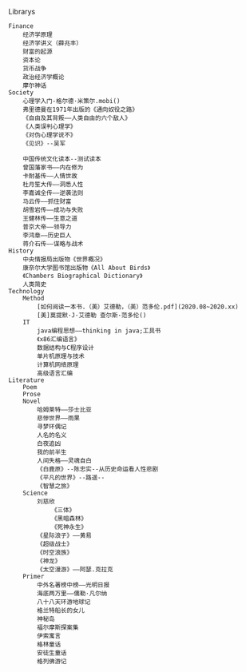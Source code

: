 Librarys

	Finance
		经济学原理
		经济学讲义（薛兆丰）
		财富的起源
		资本论
		货币战争
		政治经济学概论
		摩尔神话
	Society
		心理学入门-格尔德·米策尔.mobi()
		弗里德曼在1971年出版的《通向奴役之路》
		《自由及其背叛——人类自由的六个敌人》
		《人类误判心理学》
		《对伪心理学说不》
		《见识》--吴军
		
		中国传统文化读本--测试读本
		曾国藩家书——内在修为
		卡耐基传——人情世故
		杜月笙大传——洞悉人性
		李嘉诚全传——逆袭法则
		马云传——抓住财富
		胡雪岩传——成功与失败
		王健林传——生意之道
		普京大帝——领导力
		李鸿章——历史巨人
		蒋介石传——谋略与战术
	History
		中央情报局出版物《世界概况》
		康奈尔大学图书馆出版物《All About Birds》
		《Chambers Biographical Dictionary》
		人类简史
	Technology
		Method
			[如何阅读一本书.（美）艾德勒，（美）范多伦.pdf](2020.08~2020.xx)
			[美]莫提默·J·艾德勒 查尔斯·范多伦()
		IT
			java编程思想——thinking in java;工具书
			《x86汇编语言》
			数据结构与C程序设计
			单片机原理与技术
			计算机网络原理
			高级语言汇编
	Literature
		Poem
		Prose
		Novel
			哈姆莱特——莎士比亚
			悲惨世界——雨果
			寻梦环偶记
			人名的名义
			白夜追凶
			我的前半生
			人间失格——灵魂自白
			《白鹿原》--陈忠实--从历史命运看人性悲剧
			《平凡的世界》--路遥--
			《智慧之旅》
		Science
			刘慈欣
				《三体》
				《黑暗森林》
				《死神永生》
			《星际浪子》——黄易
			《超级战士》
			《时空浪族》
			《神龙》
			《太空漫游》——阿瑟.克拉克
		Primer
			中外名著榜中榜——光明日报
			海底两万里——儒勒·凡尔纳
			八十八天环游地球记
			格兰特船长的女儿
			神秘岛
			福尔摩斯探案集
			伊索寓言
			格林童话
			安徒生童话
			格列佛游记

		
